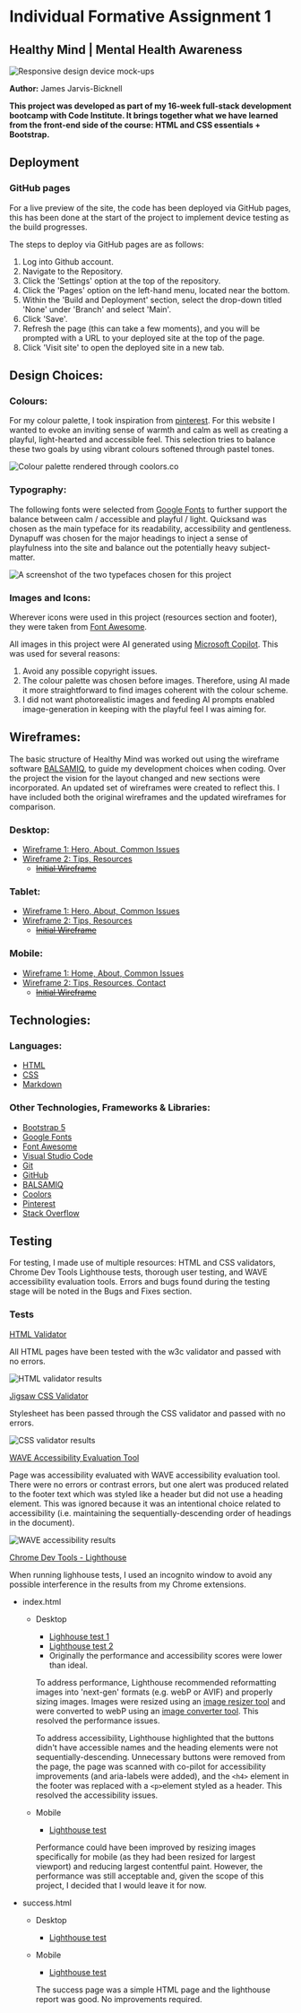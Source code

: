 # Individual Formative Assignment 1

## Healthy Mind | Mental Health Awareness

![Responsive design device mock-ups](assets/readme-documentation/device-mockup-project1.png)

**Author:** James Jarvis-Bicknell

**This project was developed as part of my 16-week full-stack development bootcamp with Code Institute. It brings together what we have learned from the front-end side of the course: HTML and CSS essentials + Bootstrap.**

## Deployment 

### GitHub pages

For a live preview of the site, the code has been deployed via GitHub pages, this has been done at the start of the project to implement device testing as the build progresses.

The steps to deploy via GitHub pages are as follows:

1. Log into Github account.
2. Navigate to the Repository.
3. Click the 'Settings' option at the top of the repository.
4. Click the 'Pages' option on the left-hand menu, located near the bottom.
5. Within the 'Build and Deployment' section, select the drop-down titled 'None' under 'Branch' and select 'Main'.
6. Click 'Save'.
7. Refresh the page (this can take a few moments), and you will be prompted with a URL to your deployed site at the top of the page.
8. Click 'Visit site' to open the deployed site in a new tab.

## Design Choices:

### Colours: 

For my colour palette, I took inspiration from [pinterest](https://uk.pinterest.com/pin/823947694363170020/). For this website I wanted to evoke an inviting sense of warmth and calm as well as creating a playful, light-hearted and accessible feel. This selection tries to balance these two goals by using vibrant colours softened through pastel tones. 

![Colour palette rendered through coolors.co](assets/readme-documentation/healthy-mind-palette.png)

### Typography: 

The following fonts were selected from [Google Fonts](https://fonts.google.com/) to further support the balance between calm / accessible and playful / light. Quicksand was chosen as the main typeface for its readability, accessibility and gentleness. Dynapuff was chosen for the major headings to inject a sense of playfulness into the site and balance out the potentially heavy subject-matter. 

![A screenshot of the two typefaces chosen for this project](assets/readme-documentation/typography.png)

### Images and Icons:

Wherever icons were used in this project (resources section and footer), they were taken from [Font Awesome](https://fontawesome.com/).

All images in this project were AI generated using [Microsoft Copilot](https://copilot.microsoft.com/chats/mpxbm6uP1PJA8vUpBgf1Y). This was used for several reasons: 
1. Avoid any possible copyright issues.
2. The colour palette was chosen before images. Therefore, using AI made it more straightforward to find images coherent with the colour scheme.
3. I did not want photorealistic images and feeding AI prompts enabled image-generation in keeping with the playful feel I was aiming for.

## Wireframes:

The basic structure of Healthy Mind was worked out using the wireframe software [BALSAMIQ](https://balsamiq.com/?gad_source=1&gad_campaignid=203404003&gbraid=0AAAAAD3BuzMO_b68z_FDD6MbtQx7bQ_6V&gclid=CjwKCAjwruXBBhArEiwACBRtHYXoWEdqjT_KJt9p8mXI8IdiipWikWrlgDIK9-gS3FKGd6jtQpN4qxoCpiQQAvD_BwE), to guide my development choices when coding. Over the project the vision for the layout changed and new sections were incorporated. An updated set of wireframes were created to reflect this. I have included both the original wireframes and the updated wireframes for comparison. 

### Desktop: 

- [Wireframe 1: Hero, About, Common Issues](assets/readme-documentation/updated-wireframes/desktopwireframe1.png)
- [Wireframe 2: Tips, Resources](assets/readme-documentation/updated-wireframes/desktopwireframe2.png)
    - [~~Initial Wireframe~~](assets/readme-documentation/initial-wireframe/desktop-initial-wireframe.png)

### Tablet:

- [Wireframe 1: Hero, About, Common Issues](assets/readme-documentation/updated-wireframes/tabletwireframe1.png)
- [Wireframe 2: Tips, Resources](assets/readme-documentation/updated-wireframes/tabletwireframe2.png)
    - [~~Initial Wireframe~~](assets/readme-documentation/initial-wireframe/tablet-initial-wireframe.png)

### Mobile: 

- [Wireframe 1: Home, About, Common Issues](assets/readme-documentation/updated-wireframes/mobilewireframe1.png)
- [Wireframe 2: Tips, Resources, Contact](assets/readme-documentation/updated-wireframes/mobilewireframe2.png)
    - [~~Initial Wireframe~~](assets/readme-documentation/initial-wireframe/mobile-initial-wireframe.png)

## Technologies: 

### Languages: 

- [HTML](https://en.wikipedia.org/wiki/HTML5)
- [CSS](https://en.wikipedia.org/wiki/CSS) 
- [Markdown](https://en.wikipedia.org/wiki/Markdown)

### Other Technologies, Frameworks & Libraries: 

- [Bootstrap 5](https://en.wikipedia.org/wiki/Bootstrap_(front-end_framework))
- [Google Fonts](https://fonts.google.com/)
- [Font Awesome](https://fontawesome.com/)
- [Visual Studio Code](https://code.visualstudio.com/)
- [Git](https://git-scm.com/)
- [GitHub](https://github.com/)
- [BALSAMIQ](https://balsamiq.com/?gad_source=1&gad_campaignid=203404003&gbraid=0AAAAAD3BuzMO_b68z_FDD6MbtQx7bQ_6V&gclid=CjwKCAjwruXBBhArEiwACBRtHYXoWEdqjT_KJt9p8mXI8IdiipWikWrlgDIK9-gS3FKGd6jtQpN4qxoCpiQQAvD_BwE)
- [Coolors](https://coolors.co/)
- [Pinterest](https://uk.pinterest.com/)
- [Stack Overflow](https://try.stackoverflow.co/get-teams/?utm_source=adwords&utm_medium=ppc&utm_campaign=kb_teams_search_brand_emea-dach&_bt=657236278306&_bk=stack+overflow&_bm=p&_bn=g&gad_source=1&gad_campaignid=10618329760&gbraid=0AAAAADlO0L1YSj_Ax7ln3HiA8-oM9nEWP&gclid=CjwKCAjwruXBBhArEiwACBRtHc83drtdIp0m7bMM_Ic-Al4NFRQfCG4HOKmsIk1dWiAjrPGmGlD3UxoCNCcQAvD_BwE)

## Testing

For testing, I made use of multiple resources: HTML and CSS validators, Chrome Dev Tools Lighthouse tests, thorough user testing, and WAVE accessibility evaluation tools. Errors and bugs found during the testing stage will be noted in the Bugs and Fixes section.

### Tests

[HTML Validator](https://validator.w3.org/)

All HTML pages have been tested with the w3c validator and passed with no errors. 

![HTML validator results](assets/readme-documentation/html-validation.png)

[Jigsaw CSS Validator](https://jigsaw.w3.org/css-validator/)

Stylesheet has been passed through the CSS validator and passed with no errors.

![CSS validator results](assets/readme-documentation/css-validator.png)

[WAVE Accessibility Evaluation Tool](https://wave.webaim.org/)

Page was accessibility evaluated with WAVE accessibility evaluation tool. There were no errors or contrast errors, but one alert was produced related to the footer text which was styled like a header but did not use a heading element. This was ignored because it was an intentional choice related to accessibility (i.e. maintaining the sequentially-descending order of headings in the document).

![WAVE accessibility results](assets/readme-documentation/wave-accessibility-test.png)

[Chrome Dev Tools - Lighthouse](https://developer.chrome.com/docs/lighthouse/overview/)

When running lighhouse tests, I used an incognito window to avoid any possible interference in the results from my Chrome extensions. 

- index.html 
    - Desktop
        - [Lighhouse test 1](assets/readme-documentation/lighthouse-report1.png) 
        - [Lighthouse test 2](assets/readme-documentation/lighthouse-report2.png)
        - Originally the performance and accessibility scores were lower than ideal. 
        
        To address performance, Lighthouse recommended reformatting images into 'next-gen' formats (e.g. webP or AVIF) and properly sizing images. Images were resized using an [image resizer tool](https://www.img2go.com/resize-image) and were converted to webP using an [image converter tool](https://cloudinary.com/tools/png-to-webp). This resolved the performance issues.
        
        To address accessibility, Lighthouse highlighted that the buttons didn't have accessible names and the heading elements were not sequentially-descending. Unnecessary buttons were removed from the page, the page was scanned with co-pilot for accessibility improvements (and aria-labels were added), and the ```<h4>``` element in the footer was replaced with a ```<p>```element styled as a header. This resolved the accessibility issues. 
    - Mobile 
        - [Lighthouse test](assets/readme-documentation/index-mobile-lighthouse-report.png)

        Performance could have been improved by resizing images specifically for mobile (as they had been resized for largest viewport) and reducing largest contentful paint. However, the performance was still acceptable and, given the scope of this project, I decided that I would leave it for now. 
- success.html 
    - Desktop
        - [Lighthouse test](assets/readme-documentation/success-desktop-lighthouse-report.png)
    - Mobile 
        - [Lighthouse test](assets/readme-documentation/success-mobile-lighthouse-report.png)

        The success page was a simple HTML page and the lighthouse report was good. No improvements required.

